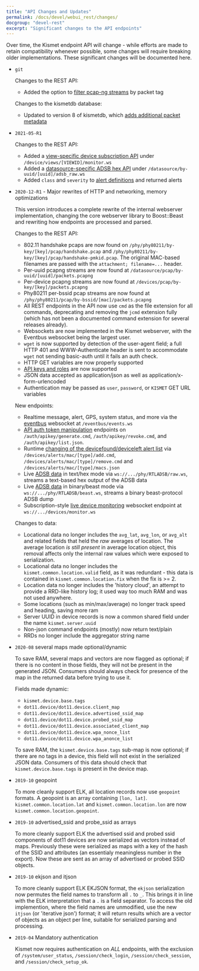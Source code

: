 ```yaml
---
title: "API Changes and Updates"
permalink: /docs/devel/webui_rest/changes/
docgroup: "devel-rest"
excerpt: "Significant changes to the API endpoints"
---
```


Over time, the Kismet endpoint API will change - while efforts are made to retain compatibility whenever possible, some changes will require breaking older implementations.  These significant changes will be documented here.

* `git`

    Changes to the REST API:
    * Added the option to [filter pcap-ng streams](/docs/devel/webui_rest/kismetdb/#filter-options) by packet tag

    Changes to the kismetdb database:
    * Updated to version 8 of kismetdb, which [adds additional packet metadata](/docs/devel/kismetdb/#version-8)

* `2021-05-R1` 

    Changes to the REST API:
    * Added a [view-specific device subscription API](/docs/devel/webui_rest/device_views/#realtime-device-monitoring-by-view) under `/device/views/[VIEWID]/monitor.ws` 
    * Added a [datasource-specific ADSB hex API](/docs/devel/webui_rest/phyadsb/#adsb-raw-hex-wbesocket-per-source) under `/datasource/by-uuid/[uuid]/adsb_raw.ws`
    * Added `class` and `severity` to [alert definitions](/docs/devel/webui_rest/alerts/#defining-alerts) and returned alerts

* `2020-12-R1` - Major rewrites of HTTP and networking, memory optimizations

    This version introduces a complete rewrite of the internal webserver implementation, changing the core webserver library to Boost::Beast and rewriting how endpoints are processed and parsed.

    Changes to the REST API:
    * 802.11 handshake pcaps are now found on `/phy/phy80211/by-key/[key]/pcap/handshake.pcap` and `/phy/phy80211/by-key/[key]/pcap/handshake-pmkid.pcap`.  The original MAC-based filenames are passed with the `attachment; filename=...` header.
    * Per-uuid pcapng streams are now found at `/datasource/pcap/by-uuid/[uuid]/packets.pcapng`
    * Per-device pcapng streams are now found at `/devices/pcap/by-key/[key]/packets.pcapng`
    * Phy80211 per-bssid pcap streams are now found at `/phy/phy80211/pcap/by-bssid/[mac]/packets.pcapng`
    * All REST endpoints in the API now use `cmd` as the file extension for all commands, deprecating and removing the `jcmd` extension fully (which has not been a documented command extension for several releases already).
    * Websockets are now implemented in the Kismet webserver, with the Eventbus websocket being the largest user.
    * `wget` is now supported by detection of the user-agent field; a full HTTP 401 and WWW-Authenticate header is sent to accommodate `wget` not sending basic-auth until it fails an auth check.
    * HTTP GET variables are now properly supported 
    * [API keys and roles](/docs/devel/webui_rest/logins/#api-tokens-and-roles) are now supported
    * JSON data accepted as application/json as well as application/x-form-urlencoded
    * Authentication may be passed as `user`, `password`, or `KISMET` GET URL variables

    New endpoints:
    * Realtime message, alert, GPS, system status, and more via the [eventbus](/docs/devel/webui_rest/eventbus/) websocket at `/eventbus/events.ws`
    * [API auth token manipulation](/docs/devel/webui_rest/logins/#api-tokens-and-roles) endpoints on `/auth/apikey/generate.cmd`, `/auth/apikey/revoke.cmd`, and `/auth/apikey/list.json`.
    * Runtime [changing of the devicefound/deviceleft alert list](/docs/devel/webui_rest/devices/#alerts---device-presence--absence---changing) via `/devices/alerts/mac/[type]/add.cmd`, `/devices/alerts/mac/[type]/remove.cmd` and `/devices/alerts/mac/[type]/macs.json`
    * Live [ADSB data](/docs/devel/webui_rest/phyadsb/) in text/hex mode via `ws://.../phy/RTLADSB/raw.ws`, streams a text-based hex output of the ADSB data
    * Live [ADSB data](/docs/devel/webui_rest/phyadsb/) in binary/beast mode via `ws://.../phy/RTLADSB/beast.ws`, streams a binary beast-protocol ADSB dump
    * Subscription-style [live device monitoring](/docs/devel/webui_rest/devices/#realtime-device-monitoring) websocket endpoint at `ws://.../devices/monitor.ws`


    Changes to data:
    * Locational data no longer includes the `avg_lat`, `avg_lon`, or `avg_alt` and related fields that held the *raw* averages of location.  The average location *is still present* in average location object, this removal affects only the internal raw values which were exposed to serialization.
    * Locational data no longer includes the `kismet.common.location.valid` field, as it was redundant - this data is contained in `kismet.common.location.fix` when the fix is >= 2.
    * Location data no longer includes the 'history cloud', an attempt to provide a RRD-like history log; it used way too much RAM and was not used anywhere.
    * Some locations (such as min/max/average) no longer track speed and heading, saving more ram
    * Server UUID in device records is now a common shared field under the name `kismet.server.uuid`
    * Non-json command endpoints (mostly) now return text/plain
    * RRDs no longer include the aggregator string name

* `2020-08` several maps made optional/dynamic

    To save RAM, several maps and vectors are now flagged as optional; if there is no content in those fields, they will not be present in the generated JSON.  Consumers should always check for presence of the map in the returned data before trying to use it.

    Fields made dynamic:
    * `kismet.device.base.tags`
    * `dot11.device/dot11.device.client_map`
    * `dot11.device/dot11.device.advertised_ssid_map`
    * `dot11.device/dot11.device.probed_ssid_map`
    * `dot11.device/dot11.device.associated_client_map`
    * `dot11.device/dot11.device.wpa_nonce_list`
    * `dot11.device/dot11.device.wpa_anonce_list`

    To save RAM, the `kismet.device.base.tags` sub-map is now optional; if there are no tags in a device, this field will not exist in the serialized JSON data.  Consumers of this data should check that `kismet.device.base.tags` is present in the device map.

* `2019-10` geopoint

    To more cleanly support ELK, all location records now use `geopoint` formats.  A geopoint is an array containing `[lon, lat]`.  `kismet.common.location.lat` and `kismet.common.location.lon` are now `kismet.common.location.geopoint`.

* `2019-10` advertised_ssid and probe_ssid as arrays

    To more cleanly support ELK the advertised ssid and probed ssid components of dot11 devices are now serialized as vectors instead of maps.  Previously these were serialized as maps with a key of the hash of the SSID and attributes (an essentialy meaningless number in the export).  Now these are sent as an array of advertised or probed SSID objects.


* `2019-10` ekjson and itjson

    To more cleanly support ELK EKJSON format, the `ekjson` serialization now permutes the field names to transform all `.` to `_`.  This brings it in line with the ELK interpretation that a `.` is a field separator.  To access the old implemention, where the field names are unmodified, use the new `itjson` (or 'iterative json') format; it will return results which are a vector of objects as an object per line, suitable for serialized parsing and processing. 

* `2019-04` Mandatory authentication

    Kismet now requires authentication on *ALL* endpoints, with the exclusion of `/system/user_status`, `/session/check_login`, `/session/check_session`, and `/session/check_setup_ok`.

